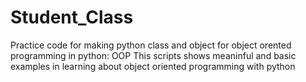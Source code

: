 # Student_Class
Practice code for making python class and object for object orented programming in python: OOP
This scripts shows meaninful and basic examples in learning about object oriented programming with python 

